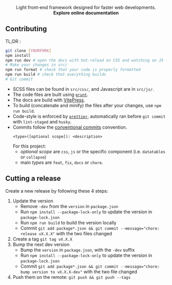 <div align="center">
  <!-- <img src="https://user-images.githubusercontent.com/31383617/177853237-63dafe5a-f3ff-4eb8-a9a1-1359a1825cc2.png"  width="250" height="250"> -->
</div>

<p align="center">
  Light front-end framework designed for faster web developments.
  <br>
  <strong>Explore online documentation</strong>
</p>

## Contributing

TL;DR :
```bash
git clone [YOURFORK]
npm install
npm run dev # open the docs with hot-reload on CSS and watching on JS files
# Make your changes in src/
npm run format # check that your code is properly formatted
npm run build # check that everything builds
# Git commit
```

- SCSS files can be found in `src/css/`, and Javascript are in `src/js/`.
- The code files are built using [`grunt`](https://gruntjs.com/).
- The docs are build with [VitePress](https://vitepress.vuejs.org/).
- To build (concatenate and minify) the files after your changes, use `npm run build`.
- Code-style is enforced by [`prettier`](https://prettier.io), automatically ran before `git commit` with `lint-staged` and `husky`.
- Commits follow the [conventional commits](https://www.conventionalcommits.org/) convention.
  ```
  <type>([optional scope]): <description>
  ```
  For this project:
    - *optional scope* are `css`, `js` or the specific component (i.e. `datatables` or `collapse`)
    - main *type*s are `feat`, `fix`, `docs` or `chore`.

## Cutting a release

Create a new release by following these 4 steps:

1. Update the version
   - Remove `-dev` from the `version` in `package.json`
   - Run `npm install --package-lock-only` to update the version in `package-lock.json`
   - Run `npm run build` to build the version locally
   - Commit `git add package*.json && git commit --message="chore: release vX.X.X"` with the two files changed
2. Create a tag `git tag vX.X.X`
3. Bump the next dev version
   - Bump the `version` in `package.json`, with the `-dev` suffix
   - Run `npm install --package-lock-only` to update the version in `package-lock.json`
   - Commit `git add package*.json && git commit --message="chore: bump version to vX.X.X-dev"` with the two file changed
4. Push them on the remote: `git push && git push --tags`
